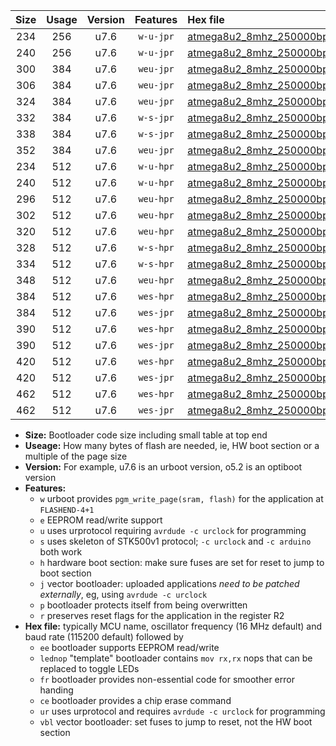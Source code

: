 |Size|Usage|Version|Features|Hex file|
|:-:|:-:|:-:|:-:|:--|
|234|256|u7.6|`w-u-jpr`|[atmega8u2_8mhz_250000bps_ur_vbl.hex](https://raw.githubusercontent.com/stefanrueger/urboot/main//atmega8u2_8mhz_250000bps_ur_vbl.hex)|
|240|256|u7.6|`w-u-jpr`|[atmega8u2_8mhz_250000bps_lednop_ur_vbl.hex](https://raw.githubusercontent.com/stefanrueger/urboot/main//atmega8u2_8mhz_250000bps_lednop_ur_vbl.hex)|
|300|384|u7.6|`weu-jpr`|[atmega8u2_8mhz_250000bps_ee_ur_vbl.hex](https://raw.githubusercontent.com/stefanrueger/urboot/main//atmega8u2_8mhz_250000bps_ee_ur_vbl.hex)|
|306|384|u7.6|`weu-jpr`|[atmega8u2_8mhz_250000bps_ee_lednop_ur_vbl.hex](https://raw.githubusercontent.com/stefanrueger/urboot/main//atmega8u2_8mhz_250000bps_ee_lednop_ur_vbl.hex)|
|324|384|u7.6|`weu-jpr`|[atmega8u2_8mhz_250000bps_ee_lednop_fr_ur_vbl.hex](https://raw.githubusercontent.com/stefanrueger/urboot/main//atmega8u2_8mhz_250000bps_ee_lednop_fr_ur_vbl.hex)|
|332|384|u7.6|`w-s-jpr`|[atmega8u2_8mhz_250000bps_vbl.hex](https://raw.githubusercontent.com/stefanrueger/urboot/main//atmega8u2_8mhz_250000bps_vbl.hex)|
|338|384|u7.6|`w-s-jpr`|[atmega8u2_8mhz_250000bps_lednop_vbl.hex](https://raw.githubusercontent.com/stefanrueger/urboot/main//atmega8u2_8mhz_250000bps_lednop_vbl.hex)|
|352|384|u7.6|`weu-jpr`|[atmega8u2_8mhz_250000bps_ee_lednop_fr_ce_ur_vbl.hex](https://raw.githubusercontent.com/stefanrueger/urboot/main//atmega8u2_8mhz_250000bps_ee_lednop_fr_ce_ur_vbl.hex)|
|234|512|u7.6|`w-u-hpr`|[atmega8u2_8mhz_250000bps_ur.hex](https://raw.githubusercontent.com/stefanrueger/urboot/main//atmega8u2_8mhz_250000bps_ur.hex)|
|240|512|u7.6|`w-u-hpr`|[atmega8u2_8mhz_250000bps_lednop_ur.hex](https://raw.githubusercontent.com/stefanrueger/urboot/main//atmega8u2_8mhz_250000bps_lednop_ur.hex)|
|296|512|u7.6|`weu-hpr`|[atmega8u2_8mhz_250000bps_ee_ur.hex](https://raw.githubusercontent.com/stefanrueger/urboot/main//atmega8u2_8mhz_250000bps_ee_ur.hex)|
|302|512|u7.6|`weu-hpr`|[atmega8u2_8mhz_250000bps_ee_lednop_ur.hex](https://raw.githubusercontent.com/stefanrueger/urboot/main//atmega8u2_8mhz_250000bps_ee_lednop_ur.hex)|
|320|512|u7.6|`weu-hpr`|[atmega8u2_8mhz_250000bps_ee_lednop_fr_ur.hex](https://raw.githubusercontent.com/stefanrueger/urboot/main//atmega8u2_8mhz_250000bps_ee_lednop_fr_ur.hex)|
|328|512|u7.6|`w-s-hpr`|[atmega8u2_8mhz_250000bps.hex](https://raw.githubusercontent.com/stefanrueger/urboot/main//atmega8u2_8mhz_250000bps.hex)|
|334|512|u7.6|`w-s-hpr`|[atmega8u2_8mhz_250000bps_lednop.hex](https://raw.githubusercontent.com/stefanrueger/urboot/main//atmega8u2_8mhz_250000bps_lednop.hex)|
|348|512|u7.6|`weu-hpr`|[atmega8u2_8mhz_250000bps_ee_lednop_fr_ce_ur.hex](https://raw.githubusercontent.com/stefanrueger/urboot/main//atmega8u2_8mhz_250000bps_ee_lednop_fr_ce_ur.hex)|
|384|512|u7.6|`wes-hpr`|[atmega8u2_8mhz_250000bps_ee.hex](https://raw.githubusercontent.com/stefanrueger/urboot/main//atmega8u2_8mhz_250000bps_ee.hex)|
|384|512|u7.6|`wes-jpr`|[atmega8u2_8mhz_250000bps_ee_vbl.hex](https://raw.githubusercontent.com/stefanrueger/urboot/main//atmega8u2_8mhz_250000bps_ee_vbl.hex)|
|390|512|u7.6|`wes-hpr`|[atmega8u2_8mhz_250000bps_ee_lednop.hex](https://raw.githubusercontent.com/stefanrueger/urboot/main//atmega8u2_8mhz_250000bps_ee_lednop.hex)|
|390|512|u7.6|`wes-jpr`|[atmega8u2_8mhz_250000bps_ee_lednop_vbl.hex](https://raw.githubusercontent.com/stefanrueger/urboot/main//atmega8u2_8mhz_250000bps_ee_lednop_vbl.hex)|
|420|512|u7.6|`wes-hpr`|[atmega8u2_8mhz_250000bps_ee_lednop_fr.hex](https://raw.githubusercontent.com/stefanrueger/urboot/main//atmega8u2_8mhz_250000bps_ee_lednop_fr.hex)|
|420|512|u7.6|`wes-jpr`|[atmega8u2_8mhz_250000bps_ee_lednop_fr_vbl.hex](https://raw.githubusercontent.com/stefanrueger/urboot/main//atmega8u2_8mhz_250000bps_ee_lednop_fr_vbl.hex)|
|462|512|u7.6|`wes-hpr`|[atmega8u2_8mhz_250000bps_ee_lednop_fr_ce.hex](https://raw.githubusercontent.com/stefanrueger/urboot/main//atmega8u2_8mhz_250000bps_ee_lednop_fr_ce.hex)|
|462|512|u7.6|`wes-jpr`|[atmega8u2_8mhz_250000bps_ee_lednop_fr_ce_vbl.hex](https://raw.githubusercontent.com/stefanrueger/urboot/main//atmega8u2_8mhz_250000bps_ee_lednop_fr_ce_vbl.hex)|

- **Size:** Bootloader code size including small table at top end
- **Useage:** How many bytes of flash are needed, ie, HW boot section or a multiple of the page size
- **Version:** For example, u7.6 is an urboot version, o5.2 is an optiboot version
- **Features:**
  + `w` urboot provides `pgm_write_page(sram, flash)` for the application at `FLASHEND-4+1`
  + `e` EEPROM read/write support
  + `u` uses urprotocol requiring `avrdude -c urclock` for programming
  + `s` uses skeleton of STK500v1 protocol; `-c urclock` and `-c arduino` both work
  + `h` hardware boot section: make sure fuses are set for reset to jump to boot section
  + `j` vector bootloader: uploaded applications *need to be patched externally*, eg, using `avrdude -c urclock`
  + `p` bootloader protects itself from being overwritten
  + `r` preserves reset flags for the application in the register R2
- **Hex file:** typically MCU name, oscillator frequency (16 MHz default) and baud rate (115200 default) followed by
  + `ee` bootloader supports EEPROM read/write
  + `lednop` "template" bootloader contains `mov rx,rx` nops that can be replaced to toggle LEDs
  + `fr` bootloader provides non-essential code for smoother error handing
  + `ce` bootloader provides a chip erase command
  + `ur` uses urprotocol and requires `avrdude -c urclock` for programming
  + `vbl` vector bootloader: set fuses to jump to reset, not the HW boot section
